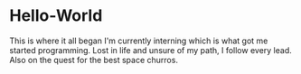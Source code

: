 # Hello-World
This is where it all began 
I'm currently interning which is what got me started programming. Lost in life and unsure of my path, I follow every lead. 
Also on the quest for the best space churros.
